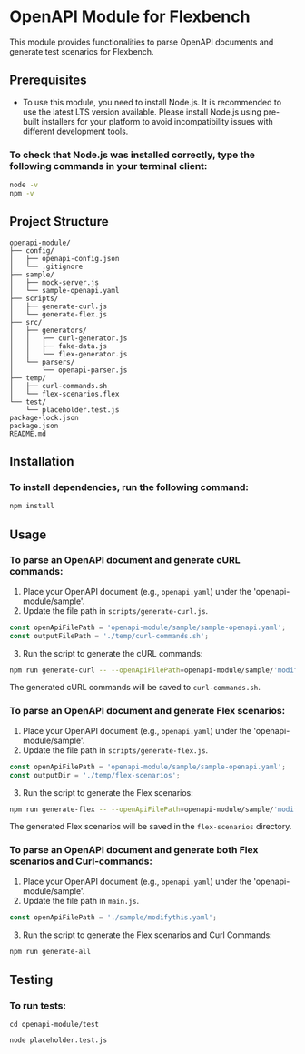 
# OpenAPI Module for Flexbench

This module provides functionalities to parse OpenAPI documents and generate test scenarios for Flexbench.

## Prerequisites

- To use this module, you need to install Node.js. It is recommended to use the latest LTS version available.
  Please install Node.js using pre-built installers for your platform to avoid incompatibility issues with different development tools.

### To check that Node.js was installed correctly, type the following commands in your terminal client:

```sh
node -v
npm -v
```

## Project Structure

```
openapi-module/
├── config/
│   ├── openapi-config.json
│   └── .gitignore
├── sample/
│   ├── mock-server.js
│   └── sample-openapi.yaml
├── scripts/
│   ├── generate-curl.js
│   └── generate-flex.js
├── src/
│   ├── generators/
│   │   ├── curl-generator.js
│   │   ├── fake-data.js
│   │   └── flex-generator.js
│   └── parsers/
│       └── openapi-parser.js
├── temp/
│   ├── curl-commands.sh
│   └── flex-scenarios.flex
└── test/
    └── placeholder.test.js
package-lock.json
package.json
README.md
```

## Installation

### To install dependencies, run the following command:

```sh
npm install
```

## Usage

### To parse an OpenAPI document and generate cURL commands:

1. Place your OpenAPI document (e.g., `openapi.yaml`) under the 'openapi-module/sample'.
2. Update the file path in `scripts/generate-curl.js`.

```javascript
const openApiFilePath = 'openapi-module/sample/sample-openapi.yaml'; 
const outputFilePath = './temp/curl-commands.sh'; 
```

3. Run the script to generate the cURL commands:

```sh
npm run generate-curl -- --openApiFilePath=openapi-module/sample/'modify this to your OpenAPI file'.yaml --outputFilePath=openapi-module/temp/curl-commands.sh
```

The generated cURL commands will be saved to `curl-commands.sh`.

### To parse an OpenAPI document and generate Flex scenarios:

1. Place your OpenAPI document (e.g., `openapi.yaml`) under the 'openapi-module/sample'.
2. Update the file path in `scripts/generate-flex.js`.

```javascript
const openApiFilePath = 'openapi-module/sample/sample-openapi.yaml'; 
const outputDir = './temp/flex-scenarios';
```

3. Run the script to generate the Flex scenarios:

```sh
npm run generate-flex -- --openApiFilePath=openapi-module/sample/'modify this to your OpenAPI file'.yaml --outputFilePath=openapi-module/temp/flex-scenarios.json
```


The generated Flex scenarios will be saved in the `flex-scenarios` directory.

### To parse an OpenAPI document and generate both Flex scenarios and Curl-commands:
1. Place your OpenAPI document (e.g., `openapi.yaml`) under the 'openapi-module/sample'.
2. Update the file path in `main.js`.

```javascript
const openApiFilePath = './sample/modifythis.yaml'; 
```

3. Run the script to generate the Flex scenarios and Curl Commands:

```sh
npm run generate-all
```

## Testing

### To run tests:

```
cd openapi-module/test
```

```
node placeholder.test.js
```